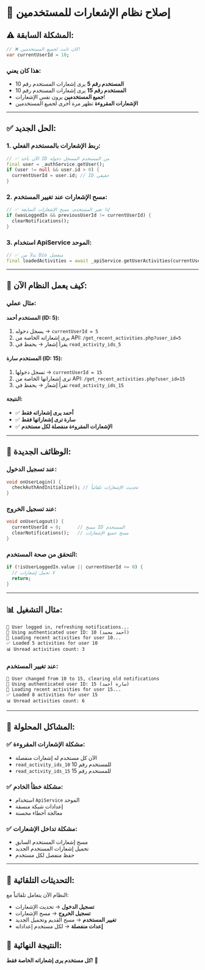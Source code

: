 # 🔔 إصلاح نظام الإشعارات للمستخدمين

## ⚠️ **المشكلة السابقة:**

```dart
// ❌ كان ثابت لجميع المستخدمين!
var currentUserId = 10;
```

### هذا كان يعني:
- **المستخدم رقم 5** يرى إشعارات المستخدم رقم 10
- **المستخدم رقم 15** يرى إشعارات المستخدم رقم 10  
- **جميع المستخدمين** يرون نفس الإشعارات!
- **الإشعارات المقروءة** تظهر مرة أخرى لجميع المستخدمين

---

## ✅ **الحل الجديد:**

### 1. **ربط الإشعارات بالمستخدم الفعلي:**
```dart
// ✅ الآن يأخذ ID من المستخدم المسجل دخوله
final user = _authService.getUser();
if (user != null && user.id > 0) {
  currentUserId = user.id; // ID حقيقي
}
```

### 2. **مسح الإشعارات عند تغيير المستخدم:**
```dart
// ✅ إذا تغير المستخدم، مسح الإشعارات السابقة
if (wasLoggedIn && previousUserId != currentUserId) {
  clearNotifications();
}
```

### 3. **استخدام ApiService الموحد:**
```dart
// ✅ بدلاً من Dio منفصل
final loadedActivities = await _apiService.getUserActivities(currentUserId, limit: 20);
```

---

## 🎯 **كيف يعمل النظام الآن:**

### **مثال عملي:**

#### **المستخدم أحمد (ID: 5):**
1. يسجل دخوله → `currentUserId = 5`
2. يرى إشعاراته الخاصة من API: `/get_recent_activities.php?user_id=5`
3. يقرأ إشعار → يحفظ في `read_activity_ids_5`

#### **المستخدم سارة (ID: 15):**
1. تسجل دخولها → `currentUserId = 15`
2. ترى إشعاراتها الخاصة من API: `/get_recent_activities.php?user_id=15`
3. تقرأ إشعار → يحفظ في `read_activity_ids_15`

#### **النتيجة:**
- ✅ **أحمد يرى إشعاراته فقط**
- ✅ **سارة ترى إشعاراتها فقط**
- ✅ **الإشعارات المقروءة منفصلة لكل مستخدم**

---

## 🔧 **الوظائف الجديدة:**

### **عند تسجيل الدخول:**
```dart
void onUserLogin() {
  checkAuthAndInitialize(); // تحديث الإشعارات تلقائياً
}
```

### **عند تسجيل الخروج:**
```dart
void onUserLogout() {
  currentUserId = 0;      // مسح ID المستخدم
  clearNotifications();   // مسح جميع الإشعارات
}
```

### **التحقق من صحة المستخدم:**
```dart
if (!isUserLoggedIn.value || currentUserId <= 0) {
  // لا تحمل إشعارات
  return;
}
```

---

## 📊 **مثال التشغيل:**

```
🔐 User logged in, refreshing notifications...
👤 Using authenticated user ID: 10 (أحمد محمد)
🔄 Loading recent activities for user 10...
✅ Loaded 5 activities for user 10
📊 Unread activities count: 3
```

### **عند تغيير المستخدم:**
```
🔄 User changed from 10 to 15, clearing old notifications
👤 Using authenticated user ID: 15 (سارة أحمد)
🔄 Loading recent activities for user 15...
✅ Loaded 8 activities for user 15
📊 Unread activities count: 6
```

---

## 🎉 **المشاكل المحلولة:**

### ✅ **مشكلة الإشعارات المقروءة:**
- الآن كل مستخدم له إشعارات منفصلة
- `read_activity_ids_10` للمستخدم رقم 10
- `read_activity_ids_15` للمستخدم رقم 15

### ✅ **مشكلة خطأ الخادم:**
- استخدام `ApiService` الموحد
- إعدادات شبكة منسقة
- معالجة أخطاء محسنة

### ✅ **مشكلة تداخل الإشعارات:**
- مسح إشعارات المستخدم السابق
- تحميل إشعارات المستخدم الجديد
- حفظ منفصل لكل مستخدم

---

## 🔄 **التحديثات التلقائية:**

النظام الآن يتعامل تلقائياً مع:
- **تسجيل الدخول** → تحديث الإشعارات
- **تسجيل الخروج** → مسح الإشعارات  
- **تغيير المستخدم** → مسح القديم وتحميل الجديد
- **إعدات منفصلة** → لكل مستخدم إعداداته

## 🎯 **النتيجة النهائية:**
**كل مستخدم يرى إشعاراته الخاصة فقط!** 🎉 